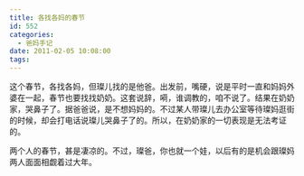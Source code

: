 ```yaml
---
title: 各找各妈的春节
id: 552
categories:
  - 爸妈手记
date: 2011-02-05 10:08:00
tags:
---
```


这个春节，各找各妈，但璨儿找的是他爸。出发前，嘴硬，说是平时一直和妈妈外婆在一起，春节也要找找奶奶。这套说辞，嗬，谁调教的，咱不说了。结果在奶奶家，哭鼻子了。据爸爸说，是不想妈妈的。不过某人带璨儿去办公室等待璨妈逛街的时候，却会打电话说璨儿哭鼻子了的。所以，在奶奶家的一切表现是无法考证的。

两个人的春节，甚是凄凉的。不过，璨爸，你也就一个娃，以后有的是机会跟璨妈两人面面相觑着过大年。
<div style="position: absolute; display: none; z-index: 9999;" id="livemargins_control">![](chrome://livemargins/skin/monitor-background-horizontal.png)	![](chrome://livemargins/skin/monitor-background-vertical.png)	![](chrome://livemargins/skin/monitor-play-button.png)</div>
